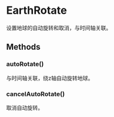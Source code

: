 # EarthRotate

设置地球的自动旋转和取消，与时间轴关联。

## Methods

### autoRotate\(\)

与时间轴关联，绕z轴自动旋转地球。

### cancelAutoRotate\(\)

取消自动旋转。


